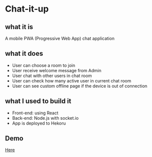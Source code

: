 # Chat-it-up

## what it is
A mobile PWA (Progressive Web App) chat application 
## what it does
- User can choose a room to join 
- User receive welcome message from Admin
- User chat with other users in chat room
- User can check how many active user in current chat room 
- User can see custom offline page if the device is out of connection
## what I used to build it
- Front-end: using React
- Back-end: Node.js with socket.io
- App is deployed to Hekoru
## Demo
[Here](https://kietnguyen-chatapp.herokuapp.com/)
